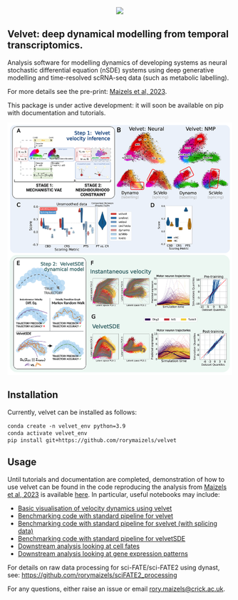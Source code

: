 <p align="center">
  <img height="150" src="https://github.com/rorymaizels/velvet/blob/main/docs/%E2%80%8Evelvet.png" />
</p>

## **Velvet**: deep dynamical modelling from temporal transcriptomics.

Analysis software for modelling dynamics of developing systems as neural stochastic differential equation (nSDE) systems using deep generative modelling and time-resolved scRNA-seq data (such as metabolic labelling).

For more details see the pre-print: [Maizels et al, 2023](https://www.biorxiv.org/content/10.1101/2023.07.06.547989v1).

This package is under active development: it will soon be available on pip with documentation and tutorials.

![](docs/figure.png)

## Installation

Currently, velvet can be installed as follows:
```
conda create -n velvet_env python=3.9
conda activate velvet_env
pip install git+https://github.com/rorymaizels/velvet
```

## Usage

Until tutorials and documentation are completed, demonstration of how to use velvet can be found in the code reproducing the analysis from [Maizels et al, 2023](https://www.biorxiv.org/content/10.1101/2023.07.06.547989v1) is available [here](https://github.com/rorymaizels/Maizels2023aa). In particular, useful notebooks may include:
- [Basic visualisation of velocity dynamics using velvet](https://github.com/rorymaizels/Maizels2023aa/blob/main/analysis/A2.0_velvet_visualisation.ipynb)
- [Benchmarking code with standard pipeline for velvet](https://github.com/rorymaizels/Maizels2023aa/blob/main/analysis/A2.35_velvet_quantification.ipynb)
- [Benchmarking code with standard pipeline for svelvet (with splicing data)](https://github.com/rorymaizels/Maizels2023aa/blob/main/analysis/A2.36_svelvet_quantification.ipynb)
- [Benchmarking code with standard pipeline for velvetSDE](https://github.com/rorymaizels/Maizels2023aa/blob/main/analysis/A2.37_velvetSDE_quantification.ipynb)
- [Downstream analysis looking at cell fates](https://github.com/rorymaizels/Maizels2023aa/blob/main/analysis/A2.7_NMP_cellfate.ipynb)
- [Downstream analysis looking at gene expression patterns](https://github.com/rorymaizels/Maizels2023aa/blob/main/analysis/A3.1_trajectory_viz.ipynb)


For details on raw data processing for sci-FATE/sci-FATE2 using dynast, see:
https://github.com/rorymaizels/sciFATE2_processing

For any questions, either raise an issue or email rory.maizels@crick.ac.uk.
